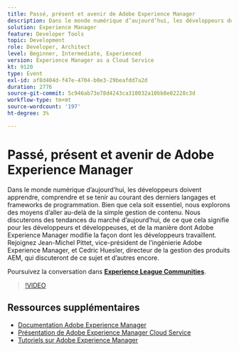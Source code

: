 ```yaml
---
title: Passé, présent et avenir de Adobe Experience Manager
description: Dans le monde numérique d’aujourd’hui, les développeurs doivent apprendre, comprendre et se tenir au courant des derniers langages et frameworks de programmation. Bien que cela soit essentiel, nous explorons des moyens d’aller au-delà de la simple gestion de contenu. Nous discuterons des tendances du marché d’aujourd’hui, de ce que cela signifie pour les développeurs et développeuses, et de la manière dont Adobe Experience Manager modifie la façon dont les développeurs travaillent. Rejoignez Jean-Michel Pittet, vice-président de l’ingénierie Adobe Experience Manager, et Cedric Huesler, directeur de la gestion des produits AEM, qui discuteront de ce sujet et d’autres encore.
solution: Experience Manager
feature: Developer Tools
topic: Development
role: Developer, Architect
level: Beginner, Intermediate, Experienced
version: Experience Manager as a Cloud Service
kt: 9120
type: Event
exl-id: af8d404d-f47e-4704-b0e3-29beafdd7a2d
duration: 2776
source-git-commit: 5c946ab73e78d4243ca310032a10bb8e82228c3d
workflow-type: tm+mt
source-wordcount: '197'
ht-degree: 3%

---
```


# Passé, présent et avenir de Adobe Experience Manager

Dans le monde numérique d’aujourd’hui, les développeurs doivent apprendre, comprendre et se tenir au courant des derniers langages et frameworks de programmation. Bien que cela soit essentiel, nous explorons des moyens d’aller au-delà de la simple gestion de contenu. Nous discuterons des tendances du marché d’aujourd’hui, de ce que cela signifie pour les développeurs et développeuses, et de la manière dont Adobe Experience Manager modifie la façon dont les développeurs travaillent. Rejoignez Jean-Michel Pittet, vice-président de l’ingénierie Adobe Experience Manager, et Cedric Huesler, directeur de la gestion des produits AEM, qui discuteront de ce sujet et d’autres encore.

Poursuivez la conversation dans **[Experience League Communities](https://adobe.ly/2WrPvNj)**.

>[!VIDEO](https://video.tv.adobe.com/v/337528/?quality=12&learn=on&hidetitle=true)

## Ressources supplémentaires

- [Documentation Adobe Experience Manager](https://experienceleague.adobe.com/docs/experience-manager-cloud-service.html?lang=fr)
- [Présentation de Adobe Experience Manager Cloud Service](https://experienceleague.adobe.com/docs/experience-manager-cloud-service/overview/home.html?lang=fr)
- [Tutoriels sur Adobe Experience Manager](https://experienceleague.adobe.com/docs/experience-manager-tutorials.html?lang=fr)
